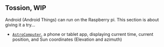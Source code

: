 ## Tossion, WIP
Android (Android Things) can run on the Raspberry pi.
This section is about giving it a try...

- [`AstroComputer`](./AstroComputer), a phone or tablet app, displaying current time, current position, and Sun coordinates (Elevation and azimuth)

